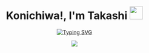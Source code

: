 <h1 align="center"><b>Konichiwa!, I'm Takashi </b><img src="https://media.giphy.com/media/hvRJCLFzcasrR4ia7z/giphy.gif" width="35"></h1>
<p align="center">
  <a href="https://git.io/typing-svg"><img src="https://readme-typing-svg.herokuapp.com?font=Comfortaa&pause=1000&color=FFFFFF&center=true&vCenter=true&width=435&lines=Self+taught+Python+Developer;UI+Designer;Front+end+web+developer" alt="Typing SVG" /></a>
</p>

<p align="center">
  <img src="https://streak-stats.demolab.com?user=ThatTakashi&theme=tokyonight_duo&border_radius=5">
</p>
